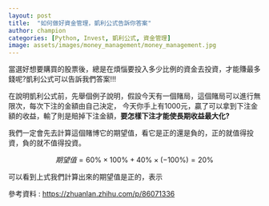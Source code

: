 ```yaml
---
layout: post
title:  "如何做好資金管理，凱利公式告訴你答案"
author: champion
categories: [Python, Invest, 凱利公式, 資金管理]
image: assets/images/money_management/money_management.jpg
---
```

當選好想要購買的股票後，總是在煩惱要投入多少比例的資金去投資，才能賺最多錢呢?凱利公式可以告訴我們答案!!!

在說明凱利公式前，先舉個例子說明，假設今天有一個賭局，這個賭局可以進行無限次，每次下注的金額由自己決定，
今天你手上有1000元，贏了可以拿到下注金額的收益，輸了則是賠掉下注金額，**要怎樣下注才能使長期收益最大化?**

我們一定會先去計算這個賭博它的期望值，看它是正的還是負的，正的就值得投資，負的就不值得投資。

$$期望值 = 60\% \times 100\% + 40\% \times (-100\%) = 20\% $$

可以看到上式我們計算出來的期望值是正的，表示




參考資料 : <https://zhuanlan.zhihu.com/p/86071336>